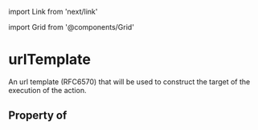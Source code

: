 import Link from 'next/link'
  
import Grid from '@components/Grid'

# urlTemplate

An url template (RFC6570) that will be used to construct the target of the execution of the action.

## Property of



